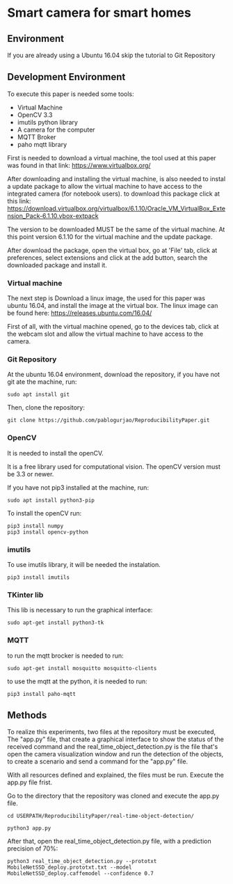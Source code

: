# Smart camera for smart homes
## Environment
If you are already using a Ubuntu 16.04 skip the tutorial to Git Repository

## Development Environment 

To execute this paper is needed some tools:

* Virtual Machine
* OpenCV 3.3
* imutils python library
* A camera for the computer
* MQTT Broker
* paho mqtt library

First is needed to download a virtual machine, the tool used at this paper was found in that link: <https://www.virtualbox.org/>

After downloading and installing the virtual machine, is also needed to instal a update package to allow the virtual machine to have access to the integrated camera (for notebook users). to download this package click at this link: <https://download.virtualbox.org/virtualbox/6.1.10/Oracle_VM_VirtualBox_Extension_Pack-6.1.10.vbox-extpack>

The version to be downloaded MUST be the same of the virtual machine. At this point version 6.1.10 for the virtual machine and the update package. 

After download the package, open the virtual box, go at 'File' tab, click at preferences, select extensions and click at the add button, search the downloaded package and install it.

### Virtual machine

The next step is Download a linux image, the used for this paper was ubuntu 16.04, and install the image at the virtual box. The linux image can be found here: https://releases.ubuntu.com/16.04/

First of all, with the virtual machine opened, go to the devices tab, click at the webcam slot and allow the virtual machine to have access to the camera.

### Git Repository

At the ubuntu 16.04 environment, download the repository, if you have not git ate the machine, run:
```
sudo apt install git
```
Then, clone the repository:
```
git clone https://github.com/pablogurjao/ReproducibilityPaper.git
```

### OpenCV

It is needed to install the openCV.

It is a free library used for computational vision. The openCV version must be 3.3 or newer.

If you have not pip3 installed at the machine, run:

```
sudo apt install python3-pip
```

To install the openCV run:
```
pip3 install numpy
pip3 install opencv-python
```

### imutils

To use imutils library, it will be needed the instalation.

```
pip3 install imutils
```
### TKinter lib
This lib is necessary to run the graphical interface:
```
sudo apt-get install python3-tk
```
### MQTT 
to run the mqtt brocker is needed to run:
```
sudo apt-get install mosquitto mosquitto-clients
```
to use the mqtt at the python, it is needed to run:
```
pip3 install paho-mqtt
```


## Methods

To realize this experiments, two files at the repository must be executed, The "app.py" file, that create a graphical interface to show the status of the received command and the real_time_object_detection.py is the file that's open the camera visualization window and run the detection of the objects, to create a scenario and send a command for the "app.py" file.

With all resources defined and explained, the files must be run. Execute the app.py file frist.

Go to the directory that the repository was cloned and execute the app.py file.
```
cd USERPATH/ReproducibilityPaper/real-time-object-detection/

python3 app.py
```

After that, open the real_time_object_detection.py file, with a prediction precision of 70%:
```
python3 real_time_object_detection.py --prototxt MobileNetSSD_deploy.prototxt.txt --model MobileNetSSD_deploy.caffemodel --confidence 0.7
```



